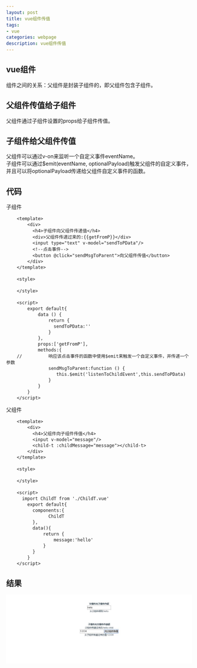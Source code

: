 ```yaml
---
layout: post
title: vue组件传值
tags:
- vue
categories: webpage
description: vue组件传值
---
```

## vue组件
组件之间的关系：父组件是封装子组件的，即父组件包含子组件。
<!-- more -->

## 父组件传值给子组件
父组件通过子组件设置的props给子组件传值。  
## 子组件给父组件传值  
父组件可以通过v-on来监听一个自定义事件eventName。  
子组件可以通过$emit(eventName, optionalPayload)触发父组件的自定义事件，并且可以将optionalPayload传递给父组件自定义事件的函数。  
## 代码
子组件  
```
	<template>
		<div>
		  <h4>子组件向父组件传递值</h4>
		  <div>父组件传递过来的:{{getFromP}}</div>
		  <input type="text" v-model="sendToPData"/>
		  <!--点击事件-->
		  <button @click="sendMsgToParent">向父组件传值</button>
		</div>
	</template>

	<style>

	</style>

	<script>
		export default{
			data () {
				return {
				  sendToPData:''
				}
			},
			props:['getFromP'],
			methods:{
	//          响应该点击事件的函数中使用$emit来触发一个自定义事件，并传递一个参数
				sendMsgToParent:function () {
				   this.$emit('listenToChildEvent',this.sendToPData)
				}
			}
		}
	</script>
```
父组件  
```
	<template>
		<div>
		  <h4>父组件向子组件传值</h4>
		  <input v-model="message"/>
		  <child-t :childMessage="message"></child-t>
		</div>
	</template>

	<style>

	</style>

	<script>
	  import ChildT from './ChildT.vue'
		export default{
		  components:{
				ChildT
		  },
		  data(){
			  return {
				  message:'hello'
			  }
		  }
		}
	</script>
```
## 结果  
![结果](\assets\img\vue_component.jpg)

























